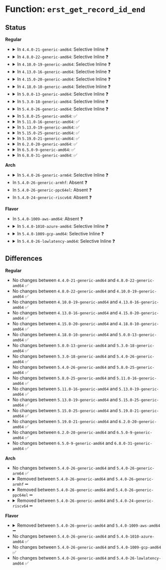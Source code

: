 # Function: <code>erst_get_record_id_end</code>

## Status
<b>Regular</b>
<ul>
<li>
<details>
<summary>In <code>4.4.0-21-generic-amd64</code>: Selective Inline ❓</summary>

```c
void erst_get_record_id_end()
```

```json
{
  "name": "erst_get_record_id_end",
  "collision_type": "Unique Global",
  "inline_type": "Selective",
  "funcs": [
    {
      "addr": 18446744071583778320,
      "name": "erst_get_record_id_end",
      "external": true,
      "loc": "drivers/acpi/apei/erst.c:617",
      "file": "drivers/acpi/apei/erst.c",
      "inline": "not declared, inlined",
      "caller_inline": [],
      "caller_func": [
        "arch/x86/kernel/cpu/mcheck/mce-apei.c:apei_read_mce",
        "drivers/acpi/apei/erst.c:erst_close_pstore"
      ]
    }
  ],
  "symbols": [
    {
      "addr": 18446744071583778320,
      "name": "erst_get_record_id_end",
      "section": ".text",
      "bind": "STB_GLOBAL",
      "size": 79
    }
  ]
}
```
</details>
</li>
<li>
<details>
<summary>In <code>4.8.0-22-generic-amd64</code>: Selective Inline ❓</summary>

```c
void erst_get_record_id_end()
```

```json
{
  "name": "erst_get_record_id_end",
  "collision_type": "Unique Global",
  "inline_type": "Selective",
  "funcs": [
    {
      "addr": 18446744071584104304,
      "name": "erst_get_record_id_end",
      "external": true,
      "loc": "drivers/acpi/apei/erst.c:615",
      "file": "drivers/acpi/apei/erst.c",
      "inline": "not declared, inlined",
      "caller_inline": [],
      "caller_func": [
        "arch/x86/kernel/cpu/mcheck/mce-apei.c:apei_read_mce",
        "drivers/acpi/apei/erst.c:erst_close_pstore"
      ]
    }
  ],
  "symbols": [
    {
      "addr": 18446744071584104304,
      "name": "erst_get_record_id_end",
      "section": ".text",
      "bind": "STB_GLOBAL",
      "size": 79
    }
  ]
}
```
</details>
</li>
<li>
<details>
<summary>In <code>4.10.0-19-generic-amd64</code>: Selective Inline ❓</summary>

```c
void erst_get_record_id_end()
```

```json
{
  "name": "erst_get_record_id_end",
  "collision_type": "Unique Global",
  "inline_type": "Selective",
  "funcs": [
    {
      "addr": 18446744071584252256,
      "name": "erst_get_record_id_end",
      "external": true,
      "loc": "drivers/acpi/apei/erst.c:615",
      "file": "drivers/acpi/apei/erst.c",
      "inline": "not declared, inlined",
      "caller_inline": [],
      "caller_func": [
        "arch/x86/kernel/cpu/mcheck/mce-apei.c:apei_read_mce",
        "drivers/acpi/apei/erst.c:erst_close_pstore"
      ]
    }
  ],
  "symbols": [
    {
      "addr": 18446744071584252256,
      "name": "erst_get_record_id_end",
      "section": ".text",
      "bind": "STB_GLOBAL",
      "size": 79
    }
  ]
}
```
</details>
</li>
<li>
<details>
<summary>In <code>4.13.0-16-generic-amd64</code>: Selective Inline ❓</summary>

```c
void erst_get_record_id_end()
```

```json
{
  "name": "erst_get_record_id_end",
  "collision_type": "Unique Global",
  "inline_type": "Selective",
  "funcs": [
    {
      "addr": 18446744071584329936,
      "name": "erst_get_record_id_end",
      "external": true,
      "loc": "drivers/acpi/apei/erst.c:611",
      "file": "drivers/acpi/apei/erst.c",
      "inline": "not declared, inlined",
      "caller_inline": [],
      "caller_func": [
        "arch/x86/kernel/cpu/mcheck/mce-apei.c:apei_read_mce",
        "drivers/acpi/apei/erst.c:erst_close_pstore"
      ]
    }
  ],
  "symbols": [
    {
      "addr": 18446744071584329936,
      "name": "erst_get_record_id_end",
      "section": ".text",
      "bind": "STB_GLOBAL",
      "size": 65
    }
  ]
}
```
</details>
</li>
<li>
<details>
<summary>In <code>4.15.0-20-generic-amd64</code>: Selective Inline ❓</summary>

```c
void erst_get_record_id_end()
```

```json
{
  "name": "erst_get_record_id_end",
  "collision_type": "Unique Global",
  "inline_type": "Selective",
  "funcs": [
    {
      "addr": 18446744071584734256,
      "name": "erst_get_record_id_end",
      "external": true,
      "loc": "drivers/acpi/apei/erst.c:611",
      "file": "drivers/acpi/apei/erst.c",
      "inline": "not declared, inlined",
      "caller_inline": [],
      "caller_func": [
        "arch/x86/kernel/cpu/mcheck/mce-apei.c:apei_read_mce",
        "drivers/acpi/apei/erst.c:erst_close_pstore"
      ]
    }
  ],
  "symbols": [
    {
      "addr": 18446744071584734256,
      "name": "erst_get_record_id_end",
      "section": ".text",
      "bind": "STB_GLOBAL",
      "size": 65
    }
  ]
}
```
</details>
</li>
<li>
<details>
<summary>In <code>4.18.0-10-generic-amd64</code>: Selective Inline ❓</summary>

```c
void erst_get_record_id_end()
```

```json
{
  "name": "erst_get_record_id_end",
  "collision_type": "Unique Global",
  "inline_type": "Selective",
  "funcs": [
    {
      "addr": 18446744071584962864,
      "name": "erst_get_record_id_end",
      "external": true,
      "loc": "drivers/acpi/apei/erst.c:612",
      "file": "drivers/acpi/apei/erst.c",
      "inline": "not declared, inlined",
      "caller_inline": [],
      "caller_func": [
        "arch/x86/kernel/cpu/mcheck/mce-apei.c:apei_read_mce",
        "drivers/acpi/apei/erst.c:erst_close_pstore"
      ]
    }
  ],
  "symbols": [
    {
      "addr": 18446744071584962864,
      "name": "erst_get_record_id_end",
      "section": ".text",
      "bind": "STB_GLOBAL",
      "size": 65
    }
  ]
}
```
</details>
</li>
<li>
<details>
<summary>In <code>5.0.0-13-generic-amd64</code>: Selective Inline ❓</summary>

```c
void erst_get_record_id_end()
```

```json
{
  "name": "erst_get_record_id_end",
  "collision_type": "Unique Global",
  "inline_type": "Selective",
  "funcs": [
    {
      "addr": 18446744071585067232,
      "name": "erst_get_record_id_end",
      "external": true,
      "loc": "drivers/acpi/apei/erst.c:612",
      "file": "drivers/acpi/apei/erst.c",
      "inline": "not declared, inlined",
      "caller_inline": [],
      "caller_func": [
        "arch/x86/kernel/cpu/mce/apei.c:apei_read_mce",
        "drivers/acpi/apei/erst.c:erst_close_pstore"
      ]
    }
  ],
  "symbols": [
    {
      "addr": 18446744071585067232,
      "name": "erst_get_record_id_end",
      "section": ".text",
      "bind": "STB_GLOBAL",
      "size": 65
    }
  ]
}
```
</details>
</li>
<li>
<details>
<summary>In <code>5.3.0-18-generic-amd64</code>: Selective Inline ❓</summary>

```c
void erst_get_record_id_end()
```

```json
{
  "name": "erst_get_record_id_end",
  "collision_type": "Unique Global",
  "inline_type": "Selective",
  "funcs": [
    {
      "addr": 18446744071585271360,
      "name": "erst_get_record_id_end",
      "external": true,
      "loc": "drivers/acpi/apei/erst.c:604",
      "file": "drivers/acpi/apei/erst.c",
      "inline": "not declared, inlined",
      "caller_inline": [],
      "caller_func": [
        "arch/x86/kernel/cpu/mce/apei.c:apei_read_mce",
        "drivers/acpi/apei/erst.c:erst_close_pstore"
      ]
    }
  ],
  "symbols": [
    {
      "addr": 18446744071585271360,
      "name": "erst_get_record_id_end",
      "section": ".text",
      "bind": "STB_GLOBAL",
      "size": 65
    }
  ]
}
```
</details>
</li>
<li>
<details>
<summary>In <code>5.4.0-26-generic-amd64</code>: Selective Inline ❓</summary>

```c
void erst_get_record_id_end()
```

```json
{
  "name": "erst_get_record_id_end",
  "collision_type": "Unique Global",
  "inline_type": "Selective",
  "funcs": [
    {
      "addr": 18446744071585409312,
      "name": "erst_get_record_id_end",
      "external": true,
      "loc": "drivers/acpi/apei/erst.c:604",
      "file": "drivers/acpi/apei/erst.c",
      "inline": "not declared, inlined",
      "caller_inline": [],
      "caller_func": [
        "arch/x86/kernel/cpu/mce/apei.c:apei_read_mce",
        "drivers/acpi/apei/erst.c:erst_close_pstore"
      ]
    }
  ],
  "symbols": [
    {
      "addr": 18446744071585409312,
      "name": "erst_get_record_id_end",
      "section": ".text",
      "bind": "STB_GLOBAL",
      "size": 65
    }
  ]
}
```
</details>
</li>
<li>
<details>
<summary>In <code>5.8.0-25-generic-amd64</code>: ✅</summary>

```c
void erst_get_record_id_end()
```

```json
{
  "name": "erst_get_record_id_end",
  "collision_type": "Unique Global",
  "inline_type": "No",
  "funcs": [
    {
      "addr": 18446744071586117696,
      "name": "erst_get_record_id_end",
      "external": true,
      "loc": "drivers/acpi/apei/erst.c:604",
      "file": "drivers/acpi/apei/erst.c",
      "inline": "seen, unknown",
      "caller_inline": [],
      "caller_func": [
        "arch/x86/kernel/cpu/mce/apei.c:apei_read_mce",
        "drivers/acpi/apei/erst.c:erst_close_pstore"
      ]
    }
  ],
  "symbols": [
    {
      "addr": 18446744071586117696,
      "name": "erst_get_record_id_end",
      "section": ".text",
      "bind": "STB_GLOBAL",
      "size": 65
    }
  ]
}
```
</details>
</li>
<li>
<details>
<summary>In <code>5.11.0-16-generic-amd64</code>: ✅</summary>

```c
void erst_get_record_id_end()
```

```json
{
  "name": "erst_get_record_id_end",
  "collision_type": "Unique Global",
  "inline_type": "No",
  "funcs": [
    {
      "addr": 18446744071586237472,
      "name": "erst_get_record_id_end",
      "external": true,
      "loc": "drivers/acpi/apei/erst.c:604",
      "file": "drivers/acpi/apei/erst.c",
      "inline": "seen, unknown",
      "caller_inline": [],
      "caller_func": [
        "arch/x86/kernel/cpu/mce/apei.c:apei_read_mce",
        "drivers/acpi/apei/erst.c:erst_close_pstore"
      ]
    }
  ],
  "symbols": [
    {
      "addr": 18446744071586237472,
      "name": "erst_get_record_id_end",
      "section": ".text",
      "bind": "STB_GLOBAL",
      "size": 65
    }
  ]
}
```
</details>
</li>
<li>
<details>
<summary>In <code>5.13.0-19-generic-amd64</code>: ✅</summary>

```c
void erst_get_record_id_end()
```

```json
{
  "name": "erst_get_record_id_end",
  "collision_type": "Unique Global",
  "inline_type": "No",
  "funcs": [
    {
      "addr": 18446744071586112128,
      "name": "erst_get_record_id_end",
      "external": true,
      "loc": "drivers/acpi/apei/erst.c:604",
      "file": "drivers/acpi/apei/erst.c",
      "inline": "seen, unknown",
      "caller_inline": [],
      "caller_func": [
        "arch/x86/kernel/cpu/mce/apei.c:apei_read_mce",
        "drivers/acpi/apei/erst.c:erst_close_pstore"
      ]
    }
  ],
  "symbols": [
    {
      "addr": 18446744071586112128,
      "name": "erst_get_record_id_end",
      "section": ".text",
      "bind": "STB_GLOBAL",
      "size": 65
    }
  ]
}
```
</details>
</li>
<li>
<details>
<summary>In <code>5.15.0-25-generic-amd64</code>: ✅</summary>

```c
void erst_get_record_id_end()
```

```json
{
  "name": "erst_get_record_id_end",
  "collision_type": "Unique Global",
  "inline_type": "No",
  "funcs": [
    {
      "addr": 18446744071586612064,
      "name": "erst_get_record_id_end",
      "external": true,
      "loc": "drivers/acpi/apei/erst.c:604",
      "file": "drivers/acpi/apei/erst.c",
      "inline": "seen, unknown",
      "caller_inline": [],
      "caller_func": [
        "arch/x86/kernel/cpu/mce/apei.c:apei_read_mce",
        "drivers/acpi/apei/erst.c:erst_close_pstore"
      ]
    }
  ],
  "symbols": [
    {
      "addr": 18446744071586612064,
      "name": "erst_get_record_id_end",
      "section": ".text",
      "bind": "STB_GLOBAL",
      "size": 65
    }
  ]
}
```
</details>
</li>
<li>
<details>
<summary>In <code>5.19.0-21-generic-amd64</code>: ✅</summary>

```c
void erst_get_record_id_end()
```

```json
{
  "name": "erst_get_record_id_end",
  "collision_type": "Unique Global",
  "inline_type": "No",
  "funcs": [
    {
      "addr": 18446744071587875520,
      "name": "erst_get_record_id_end",
      "external": true,
      "loc": "drivers/acpi/apei/erst.c:604",
      "file": "drivers/acpi/apei/erst.c",
      "inline": "seen, unknown",
      "caller_inline": [],
      "caller_func": [
        "arch/x86/kernel/cpu/mce/apei.c:apei_read_mce",
        "drivers/acpi/apei/erst.c:erst_close_pstore"
      ]
    }
  ],
  "symbols": [
    {
      "addr": 18446744071587875520,
      "name": "erst_get_record_id_end",
      "section": ".text",
      "bind": "STB_GLOBAL",
      "size": 73
    }
  ]
}
```
</details>
</li>
<li>
<details>
<summary>In <code>6.2.0-20-generic-amd64</code>: ✅</summary>

```c
void erst_get_record_id_end()
```

```json
{
  "name": "erst_get_record_id_end",
  "collision_type": "Unique Global",
  "inline_type": "No",
  "funcs": [
    {
      "addr": 18446744071589222080,
      "name": "erst_get_record_id_end",
      "external": true,
      "loc": "drivers/acpi/apei/erst.c:604",
      "file": "drivers/acpi/apei/erst.c",
      "inline": "seen, unknown",
      "caller_inline": [],
      "caller_func": [
        "arch/x86/kernel/cpu/mce/apei.c:apei_read_mce",
        "drivers/acpi/apei/erst.c:erst_close_pstore"
      ]
    }
  ],
  "symbols": [
    {
      "addr": 18446744071589222080,
      "name": "erst_get_record_id_end",
      "section": ".text",
      "bind": "STB_GLOBAL",
      "size": 73
    }
  ]
}
```
</details>
</li>
<li>
<details>
<summary>In <code>6.5.0-9-generic-amd64</code>: ✅</summary>

```c
void erst_get_record_id_end()
```

```json
{
  "name": "erst_get_record_id_end",
  "collision_type": "Unique Global",
  "inline_type": "No",
  "funcs": [
    {
      "addr": 18446744071589518576,
      "name": "erst_get_record_id_end",
      "external": true,
      "loc": "drivers/acpi/apei/erst.c:604",
      "file": "drivers/acpi/apei/erst.c",
      "inline": "seen, unknown",
      "caller_inline": [],
      "caller_func": [
        "arch/x86/kernel/cpu/mce/apei.c:apei_read_mce",
        "drivers/acpi/apei/erst.c:erst_close_pstore"
      ]
    }
  ],
  "symbols": [
    {
      "addr": 18446744071589518576,
      "name": "erst_get_record_id_end",
      "section": ".text",
      "bind": "STB_GLOBAL",
      "size": 73
    }
  ]
}
```
</details>
</li>
<li>
<details>
<summary>In <code>6.8.0-31-generic-amd64</code>: ✅</summary>

```c
void erst_get_record_id_end()
```

```json
{
  "name": "erst_get_record_id_end",
  "collision_type": "Unique Global",
  "inline_type": "No",
  "funcs": [
    {
      "addr": 18446744071589826352,
      "name": "erst_get_record_id_end",
      "external": true,
      "loc": "drivers/acpi/apei/erst.c:631",
      "file": "drivers/acpi/apei/erst.c",
      "inline": "seen, unknown",
      "caller_inline": [],
      "caller_func": [
        "arch/x86/kernel/cpu/mce/apei.c:apei_read_mce",
        "drivers/acpi/apei/erst.c:erst_close_pstore"
      ]
    }
  ],
  "symbols": [
    {
      "addr": 18446744071589826352,
      "name": "erst_get_record_id_end",
      "section": ".text",
      "bind": "STB_GLOBAL",
      "size": 73
    }
  ]
}
```
</details>
</li>
</ul>
<b>Arch</b>
<ul>
<li>
<details>
<summary>In <code>5.4.0-26-generic-arm64</code>: Selective Inline ❓</summary>

```c
void erst_get_record_id_end()
```

```json
{
  "name": "erst_get_record_id_end",
  "collision_type": "Unique Global",
  "inline_type": "Selective",
  "funcs": [
    {
      "addr": 18446603336497681944,
      "name": "erst_get_record_id_end",
      "external": true,
      "loc": "drivers/acpi/apei/erst.c:604",
      "file": "drivers/acpi/apei/erst.c",
      "inline": "not declared, inlined",
      "caller_inline": [],
      "caller_func": [
        "drivers/acpi/apei/erst.c:erst_close_pstore"
      ]
    }
  ],
  "symbols": [
    {
      "addr": 18446603336497681944,
      "name": "erst_get_record_id_end",
      "section": ".text",
      "bind": "STB_GLOBAL",
      "size": 100
    }
  ]
}
```
</details>
</li>
<li>
In <code>5.4.0-26-generic-armhf</code>: Absent ❓
</li>
<li>
In <code>5.4.0-26-generic-ppc64el</code>: Absent ❓
</li>
<li>
In <code>5.4.0-24-generic-riscv64</code>: Absent ❓
</li>
</ul>
<b>Flavor</b>
<ul>
<li>
In <code>5.4.0-1009-aws-amd64</code>: Absent ❓
</li>
<li>
<details>
<summary>In <code>5.4.0-1010-azure-amd64</code>: Selective Inline ❓</summary>

```c
void erst_get_record_id_end()
```

```json
{
  "name": "erst_get_record_id_end",
  "collision_type": "Unique Global",
  "inline_type": "Selective",
  "funcs": [
    {
      "addr": 18446744071585131824,
      "name": "erst_get_record_id_end",
      "external": true,
      "loc": "drivers/acpi/apei/erst.c:604",
      "file": "drivers/acpi/apei/erst.c",
      "inline": "not declared, inlined",
      "caller_inline": [],
      "caller_func": [
        "arch/x86/kernel/cpu/mce/apei.c:apei_read_mce",
        "drivers/acpi/apei/erst.c:erst_close_pstore"
      ]
    }
  ],
  "symbols": [
    {
      "addr": 18446744071585131824,
      "name": "erst_get_record_id_end",
      "section": ".text",
      "bind": "STB_GLOBAL",
      "size": 65
    }
  ]
}
```
</details>
</li>
<li>
<details>
<summary>In <code>5.4.0-1009-gcp-amd64</code>: Selective Inline ❓</summary>

```c
void erst_get_record_id_end()
```

```json
{
  "name": "erst_get_record_id_end",
  "collision_type": "Unique Global",
  "inline_type": "Selective",
  "funcs": [
    {
      "addr": 18446744071585359712,
      "name": "erst_get_record_id_end",
      "external": true,
      "loc": "drivers/acpi/apei/erst.c:604",
      "file": "drivers/acpi/apei/erst.c",
      "inline": "not declared, inlined",
      "caller_inline": [],
      "caller_func": [
        "arch/x86/kernel/cpu/mce/apei.c:apei_read_mce",
        "drivers/acpi/apei/erst.c:erst_close_pstore"
      ]
    }
  ],
  "symbols": [
    {
      "addr": 18446744071585359712,
      "name": "erst_get_record_id_end",
      "section": ".text",
      "bind": "STB_GLOBAL",
      "size": 65
    }
  ]
}
```
</details>
</li>
<li>
<details>
<summary>In <code>5.4.0-26-lowlatency-amd64</code>: Selective Inline ❓</summary>

```c
void erst_get_record_id_end()
```

```json
{
  "name": "erst_get_record_id_end",
  "collision_type": "Unique Global",
  "inline_type": "Selective",
  "funcs": [
    {
      "addr": 18446744071585466992,
      "name": "erst_get_record_id_end",
      "external": true,
      "loc": "drivers/acpi/apei/erst.c:604",
      "file": "drivers/acpi/apei/erst.c",
      "inline": "not declared, inlined",
      "caller_inline": [],
      "caller_func": [
        "arch/x86/kernel/cpu/mce/apei.c:apei_read_mce",
        "drivers/acpi/apei/erst.c:erst_close_pstore"
      ]
    }
  ],
  "symbols": [
    {
      "addr": 18446744071585466992,
      "name": "erst_get_record_id_end",
      "section": ".text",
      "bind": "STB_GLOBAL",
      "size": 65
    }
  ]
}
```
</details>
</li>
</ul>

## Differences
<b>Regular</b>
<ul>
<li>
No changes between <code>4.4.0-21-generic-amd64</code> and <code>4.8.0-22-generic-amd64</code> ✅
</li>
<li>
No changes between <code>4.8.0-22-generic-amd64</code> and <code>4.10.0-19-generic-amd64</code> ✅
</li>
<li>
No changes between <code>4.10.0-19-generic-amd64</code> and <code>4.13.0-16-generic-amd64</code> ✅
</li>
<li>
No changes between <code>4.13.0-16-generic-amd64</code> and <code>4.15.0-20-generic-amd64</code> ✅
</li>
<li>
No changes between <code>4.15.0-20-generic-amd64</code> and <code>4.18.0-10-generic-amd64</code> ✅
</li>
<li>
No changes between <code>4.18.0-10-generic-amd64</code> and <code>5.0.0-13-generic-amd64</code> ✅
</li>
<li>
No changes between <code>5.0.0-13-generic-amd64</code> and <code>5.3.0-18-generic-amd64</code> ✅
</li>
<li>
No changes between <code>5.3.0-18-generic-amd64</code> and <code>5.4.0-26-generic-amd64</code> ✅
</li>
<li>
No changes between <code>5.4.0-26-generic-amd64</code> and <code>5.8.0-25-generic-amd64</code> ✅
</li>
<li>
No changes between <code>5.8.0-25-generic-amd64</code> and <code>5.11.0-16-generic-amd64</code> ✅
</li>
<li>
No changes between <code>5.11.0-16-generic-amd64</code> and <code>5.13.0-19-generic-amd64</code> ✅
</li>
<li>
No changes between <code>5.13.0-19-generic-amd64</code> and <code>5.15.0-25-generic-amd64</code> ✅
</li>
<li>
No changes between <code>5.15.0-25-generic-amd64</code> and <code>5.19.0-21-generic-amd64</code> ✅
</li>
<li>
No changes between <code>5.19.0-21-generic-amd64</code> and <code>6.2.0-20-generic-amd64</code> ✅
</li>
<li>
No changes between <code>6.2.0-20-generic-amd64</code> and <code>6.5.0-9-generic-amd64</code> ✅
</li>
<li>
No changes between <code>6.5.0-9-generic-amd64</code> and <code>6.8.0-31-generic-amd64</code> ✅
</li>
</ul>
<b>Arch</b>
<ul>
<li>
No changes between <code>5.4.0-26-generic-amd64</code> and <code>5.4.0-26-generic-arm64</code> ✅
</li>
<li>
<details>
<summary>Removed between <code>5.4.0-26-generic-amd64</code> and <code>5.4.0-26-generic-armhf</code> ➖</summary>

```c
void erst_get_record_id_end()
```
</details>
</li>
<li>
<details>
<summary>Removed between <code>5.4.0-26-generic-amd64</code> and <code>5.4.0-26-generic-ppc64el</code> ➖</summary>

```c
void erst_get_record_id_end()
```
</details>
</li>
<li>
<details>
<summary>Removed between <code>5.4.0-26-generic-amd64</code> and <code>5.4.0-24-generic-riscv64</code> ➖</summary>

```c
void erst_get_record_id_end()
```
</details>
</li>
</ul>
<b>Flavor</b>
<ul>
<li>
<details>
<summary>Removed between <code>5.4.0-26-generic-amd64</code> and <code>5.4.0-1009-aws-amd64</code> ➖</summary>

```c
void erst_get_record_id_end()
```
</details>
</li>
<li>
No changes between <code>5.4.0-26-generic-amd64</code> and <code>5.4.0-1010-azure-amd64</code> ✅
</li>
<li>
No changes between <code>5.4.0-26-generic-amd64</code> and <code>5.4.0-1009-gcp-amd64</code> ✅
</li>
<li>
No changes between <code>5.4.0-26-generic-amd64</code> and <code>5.4.0-26-lowlatency-amd64</code> ✅
</li>
</ul>
